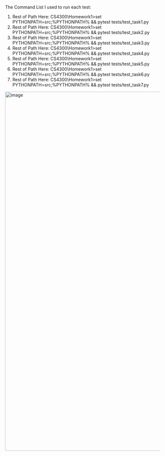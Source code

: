The Command List I used to run each test:
1. Rest of Path Here: CS4300\Homework1>set PYTHONPATH=src;%PYTHONPATH% && pytest tests/test_task1.py
2. Rest of Path Here: CS4300\Homework1>set PYTHONPATH=src;%PYTHONPATH% && pytest tests/test_task2.py
3. Rest of Path Here: CS4300\Homework1>set PYTHONPATH=src;%PYTHONPATH% && pytest tests/test_task3.py
4. Rest of Path Here: CS4300\Homework1>set PYTHONPATH=src;%PYTHONPATH% && pytest tests/test_task4.py
5. Rest of Path Here: CS4300\Homework1>set PYTHONPATH=src;%PYTHONPATH% && pytest tests/test_task5.py
6. Rest of Path Here: CS4300\Homework1>set PYTHONPATH=src;%PYTHONPATH% && pytest tests/test_task6.py
7. Rest of Path Here: CS4300\Homework1>set PYTHONPATH=src;%PYTHONPATH% && pytest tests/test_task7.py
<img width="3797" height="1164" alt="image" src="https://github.com/user-attachments/assets/d8c56a2d-e480-4e83-9b20-1509a996d60b" />

